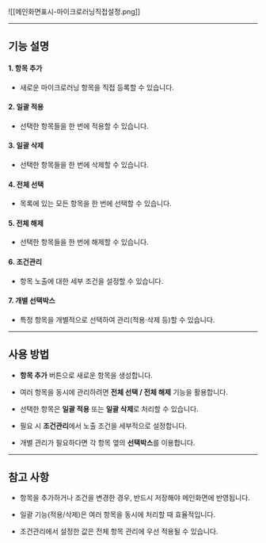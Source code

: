 ![[메인화면표시-마이크로러닝직접설정.png]]

---
## 기능 설명

#### 1. 항목 추가

- 새로운 마이크로러닝 항목을 직접 등록할 수 있습니다.
    

#### 2. 일괄 적용

- 선택한 항목들을 한 번에 적용할 수 있습니다.
    

#### 3. 일괄 삭제

- 선택한 항목들을 한 번에 삭제할 수 있습니다.
    

#### 4. 전체 선택

- 목록에 있는 모든 항목을 한 번에 선택할 수 있습니다.
    

#### 5. 전체 해제

- 선택한 항목들을 한 번에 해제할 수 있습니다.
    

#### 6. 조건관리

- 항목 노출에 대한 세부 조건을 설정할 수 있습니다.
    

#### 7. 개별 선택박스

- 특정 항목을 개별적으로 선택하여 관리(적용·삭제 등)할 수 있습니다.
    

---

## 사용 방법

- **항목 추가** 버튼으로 새로운 항목을 생성합니다.
    
- 여러 항목을 동시에 관리하려면 **전체 선택 / 전체 해제** 기능을 활용합니다.
    
- 선택한 항목은 **일괄 적용** 또는 **일괄 삭제**로 처리할 수 있습니다.
    
- 필요 시 **조건관리**에서 노출 조건을 세부적으로 설정합니다.
    
- 개별 관리가 필요하다면 각 항목 옆의 **선택박스**를 이용합니다.
    

---

## 참고 사항

- 항목을 추가하거나 조건을 변경한 경우, 반드시 저장해야 메인화면에 반영됩니다.
    
- 일괄 기능(적용/삭제)은 여러 항목을 동시에 처리할 때 효율적입니다.
    
- 조건관리에서 설정한 값은 전체 항목 관리에 우선 적용될 수 있습니다.